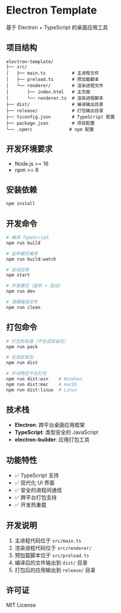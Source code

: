 # Electron Template

基于 Electron + TypeScript 的桌面应用工具

## 项目结构

```
electron-template/
├── src/
│   ├── main.ts          # 主进程文件
│   ├── preload.ts       # 预加载脚本
│   └── renderer/        # 渲染进程文件
│       ├── index.html   # 主页面
│       └── renderer.ts  # 渲染进程脚本
├── dist/                # 编译输出目录
├── release/             # 打包输出目录
├── tsconfig.json        # TypeScript 配置
├── package.json         # 项目配置
└── .npmrc              # npm 配置
```

## 开发环境要求

- Node.js >= 16
- npm >= 8

## 安装依赖

```bash
npm install
```

## 开发命令

```bash
# 编译 TypeScript
npm run build

# 监听模式编译
npm run build:watch

# 启动应用
npm start

# 开发模式（监听 + 启动）
npm run dev

# 清理编译文件
npm run clean
```

## 打包命令

```bash
# 打包到目录（不生成安装包）
npm run pack

# 生成安装包
npm run dist

# 针对特定平台打包
npm run dist:win    # Windows
npm run dist:mac    # macOS
npm run dist:linux  # Linux
```

## 技术栈

- **Electron**: 跨平台桌面应用框架
- **TypeScript**: 类型安全的 JavaScript
- **electron-builder**: 应用打包工具

## 功能特性

- ✅ TypeScript 支持
- ✅ 现代化 UI 界面
- ✅ 安全的进程间通信
- ✅ 跨平台打包支持
- ✅ 开发热重载

## 开发说明

1. 主进程代码位于 `src/main.ts`
2. 渲染进程代码位于 `src/renderer/`
3. 预加载脚本位于 `src/preload.ts`
4. 编译后的文件输出到 `dist/` 目录
5. 打包后的应用输出到 `release/` 目录

## 许可证

MIT License